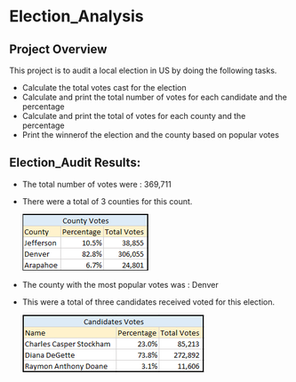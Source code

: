 # Election_Analysis

## Project Overview

This project is to audit a local election in US by doing the following tasks.

- Calculate the total votes cast for the election
- Calculate and print the total number of votes for each candidate and the percentage 
- Calculate and print the total of votes for each county and the percentage
- Print the winnerof the election and the county based on popular votes


## Election_Audit Results:
- The total number of votes were : 369,711
- There were a total of 3 counties for this count. 

    ![Breakdown of County votes](Resources/County_votes.png) 
  
- The county with the most popular votes was : Denver
- This were a total of three candidates received voted for this election.

    ![Breakdown of candidates' votes](Resources/Candidate_votes.png)
    
